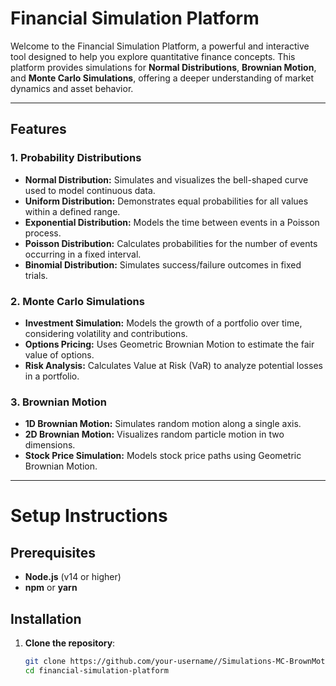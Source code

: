 # **Financial Simulation Platform**

Welcome to the Financial Simulation Platform, a powerful and interactive tool designed to help you explore quantitative finance concepts. This platform provides simulations for **Normal Distributions**, **Brownian Motion**, and **Monte Carlo Simulations**, offering a deeper understanding of market dynamics and asset behavior.

---

## **Features**
### **1. Probability Distributions**
- **Normal Distribution:** Simulates and visualizes the bell-shaped curve used to model continuous data.
- **Uniform Distribution:** Demonstrates equal probabilities for all values within a defined range.
- **Exponential Distribution:** Models the time between events in a Poisson process.
- **Poisson Distribution:** Calculates probabilities for the number of events occurring in a fixed interval.
- **Binomial Distribution:** Simulates success/failure outcomes in fixed trials.

### **2. Monte Carlo Simulations**
- **Investment Simulation:** Models the growth of a portfolio over time, considering volatility and contributions.
- **Options Pricing:** Uses Geometric Brownian Motion to estimate the fair value of options.
- **Risk Analysis:** Calculates Value at Risk (VaR) to analyze potential losses in a portfolio.

### **3. Brownian Motion**
- **1D Brownian Motion:** Simulates random motion along a single axis.
- **2D Brownian Motion:** Visualizes random particle motion in two dimensions.
- **Stock Price Simulation:** Models stock price paths using Geometric Brownian Motion.

---

# **Setup Instructions**

## **Prerequisites**
- **Node.js** (v14 or higher)
- **npm** or **yarn**

## **Installation**

1. **Clone the repository**:
   ```bash
   git clone https://github.com/your-username//Simulations-MC-BrownMotion.git
   cd financial-simulation-platform
   ```
